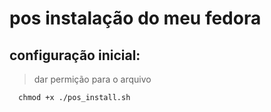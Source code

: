 # pos instalação do meu fedora

## configuração inicial:

> dar permição para o arquivo

```shell
  chmod +x ./pos_install.sh
```


